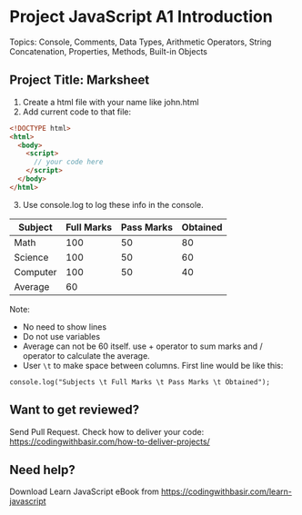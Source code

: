 # Project JavaScript A1 Introduction

Topics:
Console, Comments, Data Types, Arithmetic Operators, String Concatenation, Properties, Methods, Built-in Objects

## Project Title: Marksheet

1. Create a html file with your name like john.html
2. Add current code to that file:

```html
<!DOCTYPE html>
<html>
  <body>
    <script>
      // your code here
    </script>
  </body>
</html>
```

3. Use console.log to log these info in the console.

| Subject  | Full Marks | Pass Marks | Obtained |
| -------- | ---------- | ---------- | -------- |
| Math     | 100        | 50         | 80       |
| Science  | 100        | 50         | 60       |
| Computer | 100        | 50         | 40       |
| Average  | 60         |

Note:

- No need to show lines
- Do not use variables
- Average can not be 60 itself. use + operator to sum marks and / operator to calculate the average.
- User `\t` to make space between columns. First line would be like this:

```
console.log("Subjects \t Full Marks \t Pass Marks \t Obtained");
```

## Want to get reviewed?

Send Pull Request. Check how to deliver your code: https://codingwithbasir.com/how-to-deliver-projects/

## Need help?

Download Learn JavaScript eBook from https://codingwithbasir.com/learn-javascript
